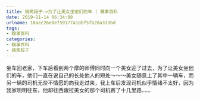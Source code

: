 ```yaml
---
title: 搞笑段子->为了让美女坐他们的车 | 糗事百科
date: 2019-11-14 06:34:08
urlname: 18aec26e0ef59177a1dbf5fb28a333bd
tags: 
- 糗事百科
categories:
- 糗事百科
- 搞笑段子
---
```

坐车回老家，下车后看到两个摩的师傅同时向一个美女迎了过去，为了让美女坐他们的车，他们一直在说自己的长处他人的短处～～～美女随意上了其中一辆车，而另一辆的司机无奈不情愿的向我走过来，我上车后发现司机似乎情绪不太好，因为我家明明往东，他却往西跟拉美女的那个司机赛了十几里路……



